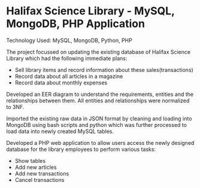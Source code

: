 # Halifax Science Library - MySQL, MongoDB, PHP Application
Technology Used: MySQL, MongoDB, Python, PHP

The project focussed on updating the existing database of Halifax Science Library which had the following immediate plans:
- Sell library items and record information about these sales(transactions)
- Record data about all articles in a magazine
- Record data about monthly expenses

Developed an EER diagram to understand the requirements, entities and the relationships between them. All entities and relationships were normalized to 3NF. 

Imported the existing raw data in JSON format by cleaning and loading into MongoDB using bash scripts and python which was further processed to load data into newly created MySQL tables. 

Developed a PHP web application to allow users access the newly designed database for the library employees to perform various tasks:
- Show tables
- Add new articles
- Add new transactions
- Cancel transactions
